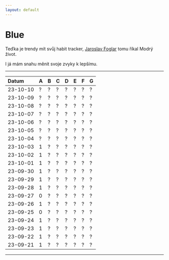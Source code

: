 ```yaml
---
layout: default
---
```


# Blue

Teďka je trendy mít svůj habit tracker, [Jaroslav Foglar](https://typomil.com/2018/10/dobry-den-jmenuji-se-martin-a-jsem-ten-uchyl-ktery-v-sestatriceti-zacal-zit-modrym-zivotem-jaroslava-foglara/) tomu říkal Modrý život. 
 
I já mám snahu měnit svoje zvyky k lepšímu.
 
* * *

| Datum    | A | B | C | D | E | F | G |
|:---------|:--|:--|:--|:--|:--|:--|:--|
| 23-10-10 | ? | ? | ? | ? | ? | ? | ? |
| 23-10-09 | ? | ? | ? | ? | ? | ? | ? |
| 23-10-08 | ? | ? | ? | ? | ? | ? | ? |
| 23-10-07 | ? | ? | ? | ? | ? | ? | ? |
| 23-10-06 | ? | ? | ? | ? | ? | ? | ? |
| 23-10-05 | ? | ? | ? | ? | ? | ? | ? |
| 23-10-04 | ? | ? | ? | ? | ? | ? | ? |
| 23-10-03 | 1 | ? | ? | ? | ? | ? | ? |
| 23-10-02 | 1 | ? | ? | ? | ? | ? | ? |
| 23-10-01 | 1 | ? | ? | ? | ? | ? | ? |
| 23-09-30 | 1 | ? | ? | ? | ? | ? | ? |
| 23-09-29 | 1 | ? | ? | ? | ? | ? | ? |
| 23-09-28 | 1 | ? | ? | ? | ? | ? | ? |
| 23-09-27 | 0 | ? | ? | ? | ? | ? | ? |
| 23-09-26 | 1 | ? | ? | ? | ? | ? | ? |
| 23-09-25 | 0 | ? | ? | ? | ? | ? | ? |
| 23-09-24 | 1 | ? | ? | ? | ? | ? | ? |
| 23-09-23 | 1 | ? | ? | ? | ? | ? | ? |
| 23-09-22 | 1 | ? | ? | ? | ? | ? | ? |
| 23-09-21 | 1 | ? | ? | ? | ? | ? | ? |
 
* * *